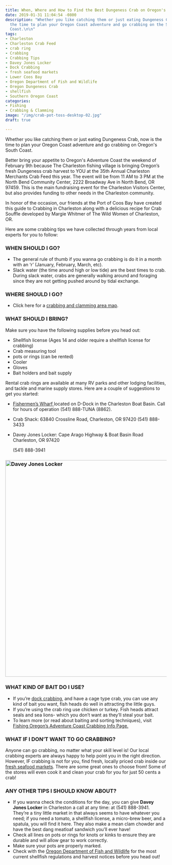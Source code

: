 ```yaml
---
title: When, Where and How to Find the Best Dungeness Crab on Oregon's Coast
date: 2019-01-31 11:04:54 -0800
description: "Whether you like catching them or just eating Dungeness Crab, now is
  the time to plan your Oregon Coast adventure and go crabbing on the Southern Oregon
  Coast.\n\n"
tags:
- Charleston
- Charleston Crab Feed
- crab ring
- Crabbing
- Crabbing Tips
- Davey Jones Locker
- Dock Crabbing
- fresh seafood markets
- Lower Coos Bay
- Oregon Department of Fish and Wildlife
- Oregon Dungeness Crab
- shellfish
- Southern Oregon Coast
categories:
- Fishing
- Crabbing & Clamming
image: "/img/crab-pot-toss-desktop-02.jpg"
draft: true

---
```

Whether you like catching them or just eating Dungeness Crab, now is the time to plan your Oregon Coast adventure and go crabbing on Oregon's South Coast.

Better bring your appetite to Oregon's Adventure Coast the weekend of February 9th because The Charleston fishing village is bringing Oregon’s fresh Dungeness crab harvest to YOU at the 35th Annual Charleston Merchants Crab Feed this year. The event will be from 11 AM to 3 PM at the North Bend Community Center, 2222 Broadway Ave in North Bend, OR 97459. This is the main fundraising event for the Charleston Visitors Center, but also provides funding to other needs in the Charleston community.

In honor of the occasion, our friends at the Port of Coos Bay have created this guide to Crabbing in Charleston along with a delicious recipe for Crab Souffle developed by Margie Whitmer of The Wild Women of Charleston, OR.

Here are some crabbing tips we have collected through years from local experts for you to follow:

### WHEN SHOULD I GO?

* The general rule of thumb if you wanna go crabbing is do it in a month with an ‘r’ (January, February, March, etc).
* Slack water (the time around high or low tide) are the best times to crab. During slack water, crabs are generally walking around and foraging since they are not getting pushed around by tidal exchange.

### WHERE SHOULD I GO?

* Click here for a <a href="http://www.fishingcoosbay.com/crabmap.jpg" target="_blank">crabbing and clamming area map</a>.

### WHAT SHOULD I BRING?

Make sure you have the following supplies before you head out:

* Shellfish license (Ages 14 and older require a shellfish license for crabbing)
* Crab measuring tool
* pots or rings (can be rented)
* Cooler
* Gloves
* Bait holders and bait supply

Rental crab rings are available at many RV parks and other lodging facilities, and tackle and marine supply stores. Here are a couple of suggestions to get you started:

* <a href="http://www.fishermenswharforegon.com" target="_blank">Fishermen’s Wharf </a> located on D-Dock in the Charleston Boat Basin. Call for hours of operation (541) 888-TUNA (8862).
* Crab Shack: 63840 Crossline Road, Charleston, OR 97420 (541) 888-3433
* Davey Jones Locker: Cape Arago Highway & Boat Basin Road Charleston, OR 97420

  (541) 888-3941

### <img class="aligncenter size-large wp-image-64567" src="/wp-content/uploads/2014/12/Davey-Jones-Locker--674x674.jpg" alt="Davey Jones Locker" width="674" height="674" srcset="/wp-content/uploads/2014/12/Davey-Jones-Locker--674x674.jpg 674w, /wp-content/uploads/2014/12/Davey-Jones-Locker--133x133.jpg 133w, /wp-content/uploads/2014/12/Davey-Jones-Locker-.jpg 768w" sizes="(max-width: 674px) 100vw, 674px" />

### WHAT KIND OF BAIT DO I USE?

* If you’re <a href="http://www.fishingcoosbay.com/crabbing.htm" target="_blank">dock crabbing</a>, and have a cage type crab, you can use any kind of bait you want, fish heads do well in attracting the little guys.
* If you’re using the crab ring use chicken or turkey. Fish heads attract seals and sea lions- which you don’t want as they’ll steal your bait.
* To learn more (or read about baiting and sorting techniques), visit <a href="http://www.fishingcoosbay.com/crabbing.htm" target="_blank">Fishing Oregon’s Adventure Coast Crabbing Info Page. </a>

### WHAT IF I DON’T WANT TO GO CRABBING?

Anyone can go crabbing, no matter what your skill level is! Our local crabbing experts are always happy to help point you in the right direction. However, IF crabbing is not for you, find fresh, locally priced crab inside our <a href="/2014/10/where-to-find-the-freshest-seafood-on-oregons-adventure-coast/" target="_blank">fresh seafood markets</a>. There are some great ones to choose from! Some of the stores will even cook it and clean your crab for you for just 50 cents a crab!

### ANY OTHER TIPS I SHOULD KNOW ABOUT?

* If you wanna check the conditions for the day, you can give **Davey Jones Locker** in Charleston a call at any time: at (541) 888-3941. They’re a tiny little market in that always seems to have whatever you need; if you need a tomato, a shellfish license, a micro-brew beer, and a spatula, you will find it here. They also make a mean clam chowder and have the best dang meatloaf sandwich you’ll ever have!
* Check all lines on pots or rings for knots or kinks to ensure they are durable and will allow gear to work correctly.
* Make sure your pots are properly marked.
* Check with the <a href="http://www.dfw.state.or.us/" target="_blank">Oregon Department of Fish and Wildlife</a> for the most current shellfish regulations and harvest notices before you head out!